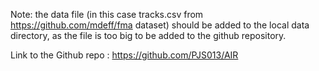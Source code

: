 Note: the data file (in this case tracks.csv from https://github.com/mdeff/fma dataset) should be added to the local
data directory, as the file is too big to be added to the github repository.

Link to the Github repo : https://github.com/PJS013/AIR